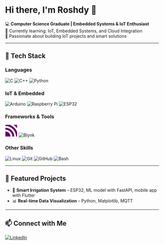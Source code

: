 # Hi there, I'm Roshdy 👋  

💻 **Computer Science Graduate | Embedded Systems & IoT Enthusiast**  
🌱 Currently learning: IoT, Embedded Systems, and Cloud Integration  
🚀 Passionate about building IoT projects and smart solutions  

---

## 🔧 Tech Stack  

### Languages  
<p>
  <img src="https://cdn.jsdelivr.net/gh/devicons/devicon/icons/c/c-original.svg" width="40" title="C"/>
  <img src="https://cdn.jsdelivr.net/gh/devicons/devicon/icons/cplusplus/cplusplus-original.svg" width="40" title="C++"/>
  <img src="https://cdn.jsdelivr.net/gh/devicons/devicon/icons/python/python-original.svg" width="40" title="Python"/>
</p>

### IoT & Embedded  
<p>
  <img src="https://cdn.jsdelivr.net/gh/devicons/devicon/icons/arduino/arduino-original.svg" width="40" title="Arduino"/>
  <img src="https://cdn.jsdelivr.net/gh/devicons/devicon/icons/raspberrypi/raspberrypi-original.svg" width="40" title="Raspberry Pi"/>
  <img src="https://raw.githubusercontent.com/lemariva/uPyEasy/master/docs/img/espressif-logo.png" width="60" title="ESP32"/>

</p>

### Frameworks & Tools  
<p>
  <img src="https://raw.githubusercontent.com/github/explore/main/topics/mqtt/mqtt.png" width="40" title="MQTT"/>
  <img src="https://avatars.githubusercontent.com/u/45104886?s=200&v=4" width="40" title="Blynk"/>
</p>


### Other Skills  
<p>
  <img src="https://cdn.jsdelivr.net/gh/devicons/devicon/icons/linux/linux-original.svg" width="40" title="Linux"/>
  <img src="https://cdn.jsdelivr.net/gh/devicons/devicon/icons/git/git-original.svg" width="40" title="Git"/>
  <img src="https://cdn.jsdelivr.net/gh/devicons/devicon/icons/github/github-original.svg" width="40" title="GitHub"/>
  <img src="https://cdn.jsdelivr.net/gh/devicons/devicon/icons/bash/bash-original.svg" width="40" title="Bash"/>
</p>

---

## 📌 Featured Projects  
- 🌱 **Smart Irrigation System** – ESP32, ML model with FastAPI, mobile app with Flutter  
- 📊 **Real-time Data Visualization** – Python, Matplotlib, MQTT  

---

## 📫 Connect with Me  
<p>
  <a href="https://www.linkedin.com/in/roshdyzarif/" target="_blank">
    <img src="https://cdn.jsdelivr.net/gh/devicons/devicon/icons/linkedin/linkedin-original.svg" width="40" title="LinkedIn"/>
  </a>
</p>
